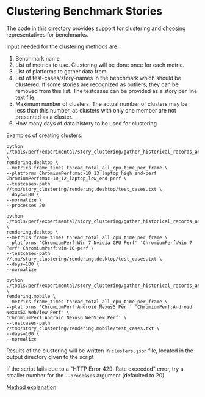 # Clustering Benchmark Stories

The code in this directory provides support for clustering and choosing
representatives for benchmarks.

Input needed for the clustering methods are:
1. Benchmark name
2. List of metrics to use.
    Clustering will be done once for each metric.
3. List of platforms to gather data from.
4. List of test-cases/story-names in the benchmark which should be clustered.
    If some stories are recognized as outliers, they can be removed from this
    list. The testcases can be provided as a story per line text file.
5. Maximum number of clusters.
    The actual number of clusters may be less than this number, as clusters
    with only one member are not presented as a cluster.
6. How many days of data history to be used for clustering

Examples of creating clusters:
```shell
python ./tools/perf/experimental/story_clustering/gather_historical_records_and_cluster_stories.py \
rendering.desktop \
--metrics frame_times thread_total_all_cpu_time_per_frame \
--platforms ChromiumPerf:mac-10_13_laptop_high_end-perf ChromiumPerf:mac-10_12_laptop_low_end-perf \
--testcases-path //tmp/story_clustering/rendering.desktop/test_cases.txt \
--days=100 \
--normalize \
--processes 20
```

```shell
python ./tools/perf/experimental/story_clustering/gather_historical_records_and_cluster_stories.py \
rendering.desktop \
--metrics frame_times thread_total_all_cpu_time_per_frame \
--platforms 'ChromiumPerf:Win 7 Nvidia GPU Perf' 'ChromiumPerf:Win 7 Perf' ChromiumPerf:win-10-perf \
--testcases-path //tmp/story_clustering/rendering.desktop/test_cases.txt \
--days=100 \
--normalize
```

```shell
python ./tools/perf/experimental/story_clustering/gather_historical_records_and_cluster_stories.py \
rendering.mobile \
--metrics frame_times thread_total_all_cpu_time_per_frame \
--platforms 'ChromiumPerf:Android Nexus5 Perf' 'ChromiumPerf:Android Nexus5X WebView Perf' \
'ChromiumPerf:Android Nexus6 WebView Perf' \
--testcases-path //tmp/story_clustering/rendering.mobile/test_cases.txt \
--days=100 \
--normalize
```

Results of the clustering will be written in `clusters.json` file, located in the output directory given to the script

If the script fails due to a "HTTP Error 429: Rate exceeded" error, try a smaller number for the `--processes` argument (defaulted to 20).

[Method explanation](https://goto.google.com/chrome-benchmark-clustering)